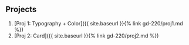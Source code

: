 Projects
--------

1. [Proj 1: Typography + Color]({{ site.baseurl }}{% link gd-220/proj1.md %})
1. [Proj 2: Card]({{ site.baseurl }}{% link gd-220/proj2.md %})
<!-- 1. [Proj 3: Event]({{ site.baseurl }}{% link gd-220/proj3.md %}) -->
